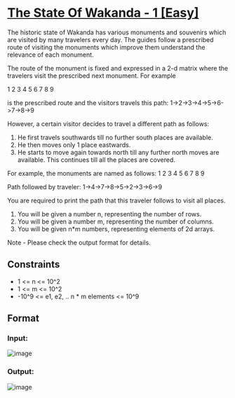 # [The State Of Wakanda - 1 [Easy]](https://www.pepcoding.com/resources/online-java-foundation/2d-arrays/wakanda-1-official/ojquestion)

The historic state of Wakanda has various monuments and souvenirs which are visited by many travelers every day. The guides follow a prescribed route of visiting the monuments which improve them understand the relevance of each monument. 

The route of the monument is fixed and expressed in a 2-d matrix where the travelers visit the prescribed next monument. For example

1  2  3
4  5  6
7  8  9

is the prescribed route and the visitors travels this path: 1->2->3->4->5->6->7->8->9

However, a certain visitor decides to travel a different path as follows: 
1. He first travels southwards till no further south places are available.
2. He then moves only 1 place eastwards.
3. He starts to move again towards north till any further north moves are available. 
This continues till all the places are covered. 

For example, the monuments are named as follows:
1  2  3
4  5  6
7  8  9

Path followed by traveler: 1->4->7->8->5->2->3->6->9

You are required to print the path that this traveler follows to visit all places.

1. You will be given a number n, representing the number of rows.
2. You will be given a number m, representing the number of columns.
3. You will be given n*m numbers, representing elements of 2d arrays.

Note - Please check the output format for details.

## Constraints
- 1 <= n <= 10^2
- 1 <= m <= 10^2
- -10^9 <= e1, e2, .. n * m elements <= 10^9

## Format

### Input:

![image](https://user-images.githubusercontent.com/97858274/206899533-cc46430b-1f54-4f7f-bbf4-27a58dd5b128.png)


### Output:

![image](https://user-images.githubusercontent.com/97858274/206899554-c95df480-f6d7-48ff-8870-128cad079eb3.png)











